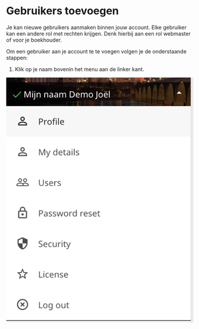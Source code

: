 # Gebruikers toevoegen

Je kan nieuwe gebruikers aanmaken binnen jouw account. Elke gebruiker kan een andere rol met rechten krijgen. Denk hierbij aan een rol webmaster of voor je boekhouder.

Om een gebruiker aan je account te te voegen volgen je de onderstaande stappen:

1) Klik op je naam bovenin het menu aan de linker kant.

![PowerPanel profile menu](../../images/Screen-Shot-2017-05-23-at-15.47.33.png)
